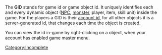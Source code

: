 The **GID** stands for game id or game object id. It uniquely identifies each and every dynamic object
([NPC](npc), [monster](mob "wikilink"), player, item, skill unit) inside the game. For the players a GID is
their [account id](aid), for all other objects it is a server-generated id, that changes each time the object
is created.

You can view the id in-game by right-clicking on a object, when your account has enabled game master menu.

[Category:Incomplete](Category:Incomplete "wikilink")
